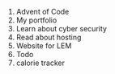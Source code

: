 1. Advent of Code
2. My portfolio
3. Learn about cyber security
4. Read about hosting
5. Website for LEM
6. Todo
7. calorie tracker